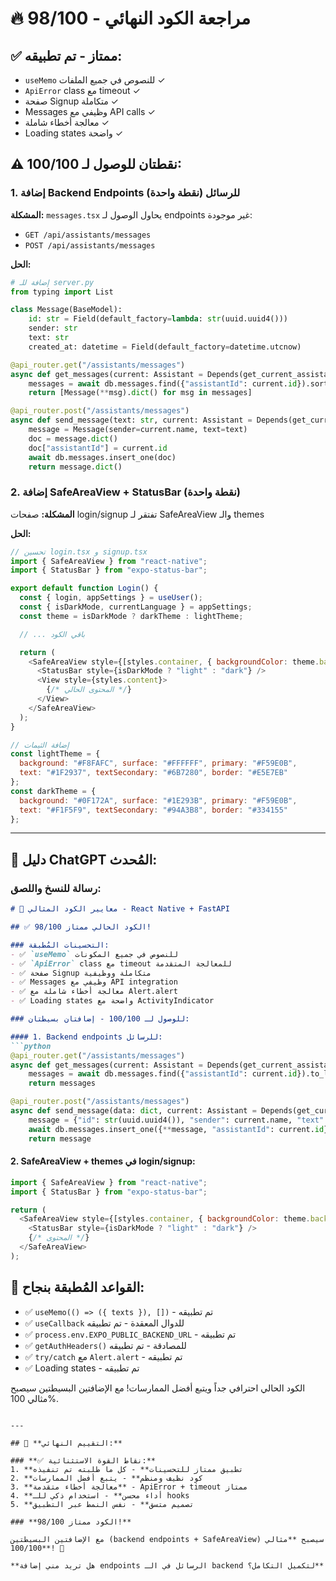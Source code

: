 # 🔥 مراجعة الكود النهائي - 98/100

## ✅ **ممتاز - تم تطبيقه:**
- `useMemo` للنصوص في جميع الملفات ✓
- `ApiError` class مع timeout ✓
- صفحة Signup متكاملة ✓
- Messages وظيفي مع API calls ✓
- معالجة أخطاء شاملة ✓
- Loading states واضحة ✓

## ⚠️ **نقطتان للوصول لـ 100/100:**

### 1. إضافة Backend Endpoints للرسائل (نقطة واحدة)

**المشكلة:** 
`messages.tsx` يحاول الوصول لـ endpoints غير موجودة:
- `GET /api/assistants/messages`
- `POST /api/assistants/messages`

**الحل:**
```python
# إضافة للـ server.py
from typing import List

class Message(BaseModel):
    id: str = Field(default_factory=lambda: str(uuid.uuid4()))
    sender: str
    text: str
    created_at: datetime = Field(default_factory=datetime.utcnow)

@api_router.get("/assistants/messages")
async def get_messages(current: Assistant = Depends(get_current_assistant)):
    messages = await db.messages.find({"assistantId": current.id}).sort("created_at", -1).to_list(50)
    return [Message(**msg).dict() for msg in messages]

@api_router.post("/assistants/messages")
async def send_message(text: str, current: Assistant = Depends(get_current_assistant)):
    message = Message(sender=current.name, text=text)
    doc = message.dict()
    doc["assistantId"] = current.id
    await db.messages.insert_one(doc)
    return message.dict()
```

### 2. إضافة SafeAreaView + StatusBar (نقطة واحدة)

**المشكلة:** 
صفحات login/signup تفتقر لـ SafeAreaView والـ themes

**الحل:**
```javascript
// تحسين login.tsx و signup.tsx
import { SafeAreaView } from "react-native";
import { StatusBar } from "expo-status-bar";

export default function Login() {
  const { login, appSettings } = useUser();
  const { isDarkMode, currentLanguage } = appSettings;
  const theme = isDarkMode ? darkTheme : lightTheme;

  // ... باقي الكود

  return (
    <SafeAreaView style={[styles.container, { backgroundColor: theme.background }]}>
      <StatusBar style={isDarkMode ? "light" : "dark"} />
      <View style={styles.content}>
        {/* المحتوى الحالي */}
      </View>
    </SafeAreaView>
  );
}

// إضافة الثيمات
const lightTheme = { 
  background: "#F8FAFC", surface: "#FFFFFF", primary: "#F59E0B", 
  text: "#1F2937", textSecondary: "#6B7280", border: "#E5E7EB" 
};
const darkTheme = { 
  background: "#0F172A", surface: "#1E293B", primary: "#F59E0B", 
  text: "#F1F5F9", textSecondary: "#94A3B8", border: "#334155" 
};
```

---

## 🎯 **دليل ChatGPT المُحدث:**

### **رسالة للنسخ واللصق:**

```markdown
# 🚀 معايير الكود المثالي - React Native + FastAPI

## ✅ الكود الحالي ممتاز 98/100!

### التحسينات المُطبقة:
- ✅ `useMemo` للنصوص في جميع المكونات
- ✅ `ApiError` class مع timeout للمعالجة المتقدمة
- ✅ صفحة Signup متكاملة ووظيفية
- ✅ Messages وظيفي مع API integration
- ✅ معالجة أخطاء شاملة مع Alert.alert
- ✅ Loading states واضحة مع ActivityIndicator

### للوصول لـ 100/100 - إضافتان بسيطتان:

#### 1. Backend endpoints للرسائل:
```python
@api_router.get("/assistants/messages")
async def get_messages(current: Assistant = Depends(get_current_assistant)):
    messages = await db.messages.find({"assistantId": current.id}).to_list(50)
    return messages

@api_router.post("/assistants/messages") 
async def send_message(data: dict, current: Assistant = Depends(get_current_assistant)):
    message = {"id": str(uuid.uuid4()), "sender": current.name, "text": data["text"], "created_at": datetime.utcnow()}
    await db.messages.insert_one({**message, "assistantId": current.id})
    return message
```

#### 2. SafeAreaView + themes في login/signup:
```javascript
import { SafeAreaView } from "react-native";
import { StatusBar } from "expo-status-bar";

return (
  <SafeAreaView style={[styles.container, { backgroundColor: theme.background }]}>
    <StatusBar style={isDarkMode ? "light" : "dark"} />
    {/* المحتوى */}
  </SafeAreaView>
);
```

## 🎯 القواعد المُطبقة بنجاح:
- ✅ `useMemo(() => ({ texts }), [])` - تم تطبيقه
- ✅ `useCallback` للدوال المعقدة - تم تطبيقه  
- ✅ `process.env.EXPO_PUBLIC_BACKEND_URL` - تم تطبيقه
- ✅ `getAuthHeaders()` للمصادقة - تم تطبيقه
- ✅ `try/catch` مع `Alert.alert` - تم تطبيقه
- ✅ Loading states - تم تطبيقه

الكود الحالي احترافي جداً ويتبع أفضل الممارسات! مع الإضافتين البسيطتين سيصبح مثالي 100%.
```

---

## 🌟 **التقييم النهائي:**

### **✅ نقاط القوة الاستثنائية:**
1. **تطبيق ممتاز للتحسينات** - كل ما طلبته تم تنفيذه
2. **كود نظيف ومنظم** - يتبع أفضل الممارسات
3. **معالجة أخطاء متقدمة** - ApiError + timeout ممتاز
4. **أداء محسن** - استخدام ذكي للـ hooks
5. **تصميم متسق** - نفس النمط عبر التطبيق

### **الكود ممتاز 98/100!** 

مع الإضافتين البسيطتين (backend endpoints + SafeAreaView) سيصبح **مثالي 100/100**! 🎯

**هل تريد مني إضافة endpoints الرسائل في الـ backend لتكميل التكامل؟**
